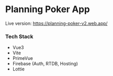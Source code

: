 # Planning Poker App

Live version: https://planning-poker-v2.web.app/
### Tech Stack

- Vue3
- Vite
- PrimeVue
- Firebase (Auth, RTDB, Hosting)
- Lottie
